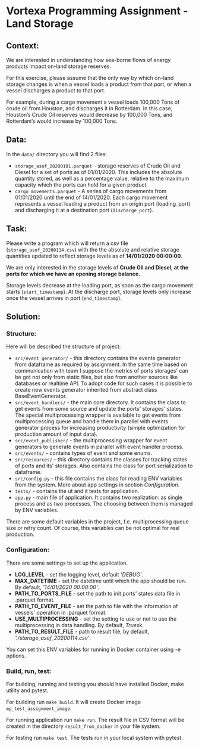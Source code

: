 # Vortexa Programming Assignment - Land Storage

## Context:
We are interested in understanding how sea-borne flows of energy products impact on-land storage reserves.

For this exercise, please assume that the only way by which on-land storage changes is when a vessel loads a product from that port, or when a vessel discharges a product to that port.  

For example, during a cargo movement a vessel loads 100,000 Tons of crude oil from Houston, and discharges it in Rotterdam.  In this case, Houston’s Crude Oil reserves would decrease by 100,000 Tons, and Rotterdam’s would increase by 100,000 Tons.

## Data:
In the `data/` directory you will find 2 files:
* `storage_asof_20200101.parquet` - storage reserves of Crude Oil and Diesel for a set of ports as of 01/01/2020.  This includes the absolute quantity stored, as well as a percentage value, relative to the maximum capacity which the ports can hold for a given product.
* `cargo_movements.parquet` - A series of cargo movements from 01/01/2020 until the end of 14/01/2020.  Each cargo movement represents a vessel loading a product from an origin port (loading_port) and discharging it at a destination port (`discharge_port`).

## Task:
Please write a program which will return a csv file (`storage_asof_20200114.csv`) with the the absolute and relative storage quantities updated to reflect storage levels as of **14/01/2020 00:00:00**.

We are only interested in the storage levels of **Crude Oil and Diesel, at the ports for which we have an opening storage balance.**

Storage levels decrease at the loading port, as soon as the cargo movement starts (`start_timestamp`).  At the discharge port, storage levels only increase once the vessel arrives in port (`end_timestamp`).

## Solution:

### Structure:
Here will be described the structure of project:
 - `src/event_generator/` - this directory contains the events generator from dataframe as required by assignment. In the same time based on communication with team I suppose the metrics of ports storages' can be got not only from static files, but also from another sources like databases or realtime API. To adopt code for such cases it is possible to create new events generator inherited from abstract class BaseEventGenerator.
 - `src/event_handlers/` - the main core directory. It contains the class to get events from some source and update the ports' storages' states. The special multiprocessing wrapper is available to get events from multiprocessing queue and handle them in parallel with events generator process for increasing productivity (simple optimization for production amount of input data). 
 - `src/event_publisher/` - the multiprocessing wrapper for event generators to generate events in parallel with event handler process.
 - `src/events/` - contains types of event and some enums.
 - `src/resources/` - this directory contains the classes for tracking states of ports and its' storages. Also contains the class for port serialization to dataframe.
 - `src/config.py` - this file contains the class for reading ENV variables from the system. More about app settings in section *Configuration*.
 - `tests/` - contains the ut and it tests for application.
 - `app.py` - main file of application. It contains two realization: as single process and as two processes. The choosing between them is managed by ENV variables.

There are some default variables in the project, f.e. multiprocessing queue size or retry count. Of course, this variables can be not optimal for real production.

### Configuration:
There are some settings to set up the application.
 - **LOG_LEVEL** - set the logging level, default *'DEBUG'*.
 - **MAX_DATETIME** - set the datetime until which the app should be run. By default, *'14/01/2020 00:00:00'*.
 - **PATH_TO_PORTS_FILE** - set the path to init ports' states data file in .parquet format.
 - **PATH_TO_EVENT_FILE** - set the path to file with the information of vessels' operation in .parquet format.
 - **USE_MULTIPROCESSING** - set the setting to use or not to use the multiprocessing in data handling. By default, *True*xk.
 - **PATH_TO_RESULT_FILE** - path to result file, by default, *'./storage_asof_20200114.csv'*.

You can set this ENV variables for running in Docker container using -e options.


### Build, run, test:
For building, running and testing you should have installed Docker, make utility and pytest.

For building run `make build`. It will create Docker image `mp_test_assignment_image`.

For running application run `make run`. The result file in CSV format will be created in the directory `result_from_docker` in your file system.

For testing run `make test`. The tests run in your local system with pytest.

